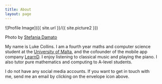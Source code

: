 ```yaml
---
title: About
layout: page
---
```

![Profile Image]({{ site.url }}/{{ site.picture2 }})
<figcaption class="caption">Photo by <a href="http://stefaniatadama.com" target="_blank">Stefania Damato</a></figcaption>
<p>
	My name is Luke Collins. I am a fourth year maths and computer science student at the <a href="https://um.edu.mt/" target="_blank">University of Malta</a>, and the cofounder of the mobile app company <a href="https://learnd.mt/" target="_blank">LearnD</a>. I enjoy listening to classical music and playing the piano. I also tutor pure mathematics and computing to A-level students.
</p>

<p>
	I do not have any social media accounts. If you want to get in touch with me, send me an email by clicking on the envelope icon above.
</p>

